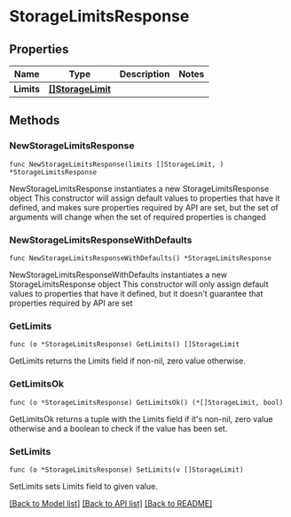 # StorageLimitsResponse

## Properties

Name | Type | Description | Notes
------------ | ------------- | ------------- | -------------
**Limits** | [**[]StorageLimit**](StorageLimit.md) |  | 

## Methods

### NewStorageLimitsResponse

`func NewStorageLimitsResponse(limits []StorageLimit, ) *StorageLimitsResponse`

NewStorageLimitsResponse instantiates a new StorageLimitsResponse object
This constructor will assign default values to properties that have it defined,
and makes sure properties required by API are set, but the set of arguments
will change when the set of required properties is changed

### NewStorageLimitsResponseWithDefaults

`func NewStorageLimitsResponseWithDefaults() *StorageLimitsResponse`

NewStorageLimitsResponseWithDefaults instantiates a new StorageLimitsResponse object
This constructor will only assign default values to properties that have it defined,
but it doesn't guarantee that properties required by API are set

### GetLimits

`func (o *StorageLimitsResponse) GetLimits() []StorageLimit`

GetLimits returns the Limits field if non-nil, zero value otherwise.

### GetLimitsOk

`func (o *StorageLimitsResponse) GetLimitsOk() (*[]StorageLimit, bool)`

GetLimitsOk returns a tuple with the Limits field if it's non-nil, zero value otherwise
and a boolean to check if the value has been set.

### SetLimits

`func (o *StorageLimitsResponse) SetLimits(v []StorageLimit)`

SetLimits sets Limits field to given value.



[[Back to Model list]](../README.md#documentation-for-models) [[Back to API list]](../README.md#documentation-for-api-endpoints) [[Back to README]](../README.md)


